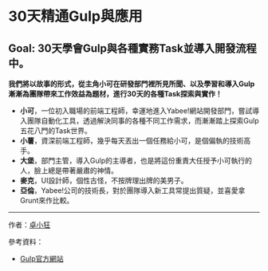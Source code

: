 # 30天精通Gulp與應用

## Goal: 30天學會Gulp與各種實務Task並導入開發流程中。

**我們將以故事的形式，從主角小可在研發部門裡所見所聞、以及學習和導入Gulp漸漸為團隊帶來工作效益為題材，進行30天的各種Task探索與實作！**

- **小可**，一位初入職場的前端工程師，幸運地進入Yabee!網站開發部門，嘗試導入團隊自動化工具，透過解決同事的各種不同工作需求，而漸漸踏上探索Gulp五花八門的Task世界。
- **小薯**，資深前端工程師，幾乎每天丟出一個任務給小可，是個偏執的技術高手。
- **大堡**，部門主管，導入Gulp的主導者，也是將這份重責大任授予小可執行的人，臉上總是帶著嚴肅的神情。
- **麥克**，UI設計師，個性古怪，不按牌理出牌的美男子。
- **亞倫**，Yabee!公司的技術長，對於團隊導入新工具常提出質疑，並喜愛拿Grunt來作比較。

___

作者：[卓小狂][linkAuthor]

參考資料：
- [Gulp官方網站][linkGulpOfficial]

[linkGulpOfficial]: http://gulpjs.com/ "Gulp官方網站"
[linkAuthor]: http://aaronchuo.cc/ "AaronChuo"